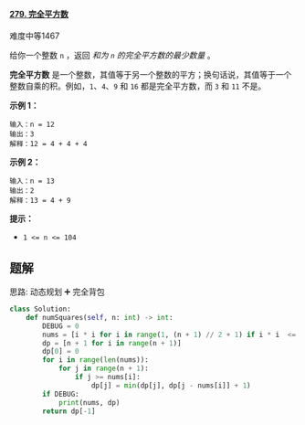 #### [279. 完全平方数](https://leetcode.cn/problems/perfect-squares/)

难度中等1467

给你一个整数 `n` ，返回 *和为 `n` 的完全平方数的最少数量* 。

**完全平方数** 是一个整数，其值等于另一个整数的平方；换句话说，其值等于一个整数自乘的积。例如，`1`、`4`、`9` 和 `16` 都是完全平方数，而 `3` 和 `11` 不是。

 

**示例 1：**

```
输入：n = 12
输出：3 
解释：12 = 4 + 4 + 4
```

**示例 2：**

```
输入：n = 13
输出：2
解释：13 = 4 + 9
```

**提示：**

- `1 <= n <= 104`





## 题解

思路: 动态规划 ➕ 完全背包

~~~python
class Solution:
    def numSquares(self, n: int) -> int:
        DEBUG = 0
        nums = [i * i for i in range(1, (n + 1) // 2 + 1) if i * i  <= n]
        dp = [n + 1 for i in range(n + 1)]
        dp[0] = 0
        for i in range(len(nums)):
            for j in range(n + 1):
                if j >= nums[i]:
                    dp[j] = min(dp[j], dp[j - nums[i]] + 1)
        if DEBUG:
            print(nums, dp)
        return dp[-1]
~~~

